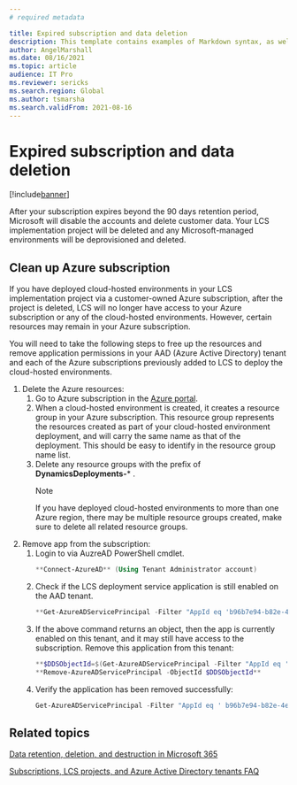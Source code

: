 ```yaml
---
# required metadata

title: Expired subscription and data deletion
description: This template contains examples of Markdown syntax, as well as guidance on setting the metadata.
author: AngelMarshall
ms.date: 08/16/2021
ms.topic: article
audience: IT Pro
ms.reviewer: sericks
ms.search.region: Global
ms.author: tsmarsha
ms.search.validFrom: 2021-08-16
---
```


# Expired subscription and data deletion

[!include[banner](../includes/banner.md)]

After your subscription expires beyond the 90 days retention period, Microsoft will disable the accounts and delete customer data. Your LCS implementation project will be deleted and any Microsoft-managed environments will be deprovisioned and deleted. 

## Clean up Azure subscription 

If you have deployed cloud-hosted environments in your LCS implementation project via a customer-owned Azure subscription, after the project is deleted, LCS will no longer have access to your Azure subscription or any of the cloud-hosted environments. However, certain resources may remain in your Azure subscription. 

You will need to take the following steps to free up the resources and remove application permissions in your AAD (Azure Active Directory) tenant and each of the Azure subscriptions previously added to LCS to deploy the cloud-hosted environments. 

1. Delete the Azure resources: 
   1. Go to Azure subscription in the [Azure portal](https://portal.azure.com). 
   1. When a cloud-hosted environment is created, it creates a resource group in your Azure subscription. This resource group represents the resources created as part of your cloud-hosted environment deployment, and will carry the same name as that of the deployment. This should be easy to identify in the resource group name list.  
   1. Delete any resource groups with the prefix of **DynamicsDeployments-*** .
        > [!Note] 
        > If you have deployed cloud-hosted environments to more than one Azure region, there may be multiple resource groups created, make sure to delete all related resource groups. 
1. Remove app from the subscription:  
   1. Login to via AuzreAD PowerShell cmdlet. 
      ```powershell    
      **Connect-AzureAD** (Using Tenant Administrator account)
      ```
   1. Check if the LCS deployment service application is still enabled on the AAD tenant.    
       ```powershell   
       **Get-AzureADServicePrincipal -Filter "AppId eq 'b96b7e94-b82e-4e71-99a0-cf7fb188acea'"** 
       ```
   1. If the above command returns an object, then the app is currently enabled on this tenant, and it may still have access to the subscription. Remove this application from this tenant:  
      ```powershell   
      **$DDSObjectId=$(Get-AzureADServicePrincipal -Filter "AppId eq 'b96b7e94-b82e-4e71-99a0-cf7fb188acea'").ObjectId    
      **Remove-AzureADServicePrincipal -ObjectId $DDSObjectId** 
      ```
    1. Verify the application has been removed successfully: 
       ```powershell   
       Get-AzureADServicePrincipal -Filter "AppId eq ' b96b7e94-b82e-4e71-99a0-cf7fb188acea'" 
       ```

## Related topics
[Data retention, deletion, and destruction in Microsoft 365](/compliance/assurance/assurance-data-retention-deletion-and-destruction-overview?view=o365-worldwide)

[Subscriptions, LCS projects, and Azure Active Directory tenants FAQ](../../fin-ops/get-started/subscription-overview.md)
